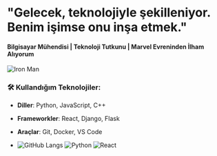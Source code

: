 # "Gelecek, teknolojiyle şekilleniyor. Benim işimse onu inşa etmek."
#### Bilgisayar Mühendisi | Teknoloji Tutkunu | Marvel Evreninden İlham Alıyorum

![Iron Man](https://media.giphy.com/media/l0HlymN65CKeSl8k4/giphy.gif)

### 🛠️ Kullandığım Teknolojiler:
- **Diller**: Python, JavaScript, C++
- **Frameworkler**: React, Django, Flask
- **Araçlar**: Git, Docker, VS Code

- ![GitHub Langs](https://github-readme-stats.vercel.app/api/top-langs/?username=kullaniciadi&theme=react)
  ![Python](https://img.shields.io/badge/Python-FFD43B?style=for-the-badge&logo=python&logoColor=blue)
  ![React](https://img.shields.io/badge/React-20232A?style=for-the-badge&logo=react&logoColor=61DAFB)


<!--
**turanakcann/turanakcann** is a ✨ _special_ ✨ repository because its `README.md` (this file) appears on your GitHub profile.

Here are some ideas to get you started:

- 🔭 I’m currently working on ...
- 🌱 I’m currently learning ...
- 👯 I’m looking to collaborate on ...
- 🤔 I’m looking for help with ...
- 💬 Ask me about ...
- 📫 How to reach me: ...
- 😄 Pronouns: ...
- ⚡ Fun fact: ...
-->
